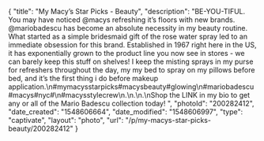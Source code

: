 {
    "title": "My Macy’s Star Picks - Beauty",
    "description": "BE-YOU-TIFUL. You may have noticed @macys refreshing it’s floors with new brands. @mariobadescu has become an absolute necessity in my beauty routine. What started as a simple bridesmaid gift of the rose water spray led to an immediate obsession for this brand. Established in 1967 right here in the US, it has exponentially grown to the product line you now see in stores - we can barely keep this stuff on shelves! I keep the misting sprays in my purse for refreshers throughout the day, my my bed to spray on my pillows before bed, and it’s the first thing i do before makeup application.\n#mymacysstarpicks#macysbeauty#glowing\n#mariobadescu#macys#nyc#\n#macysstylecrew\n.\n.\n.\nShop the LINK in my bio to get any or all of the Mario Badescu collection today! ",
    "photoId": "200282412",
    "date_created": "1548606664",
    "date_modified": "1548606997",
    "type": "captivate",
    "layout": "photo",
    "url": "\/p\/my-macys-star-picks-beauty\/200282412"
}